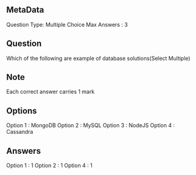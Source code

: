 ## MetaData
Question Type: Multiple Choice
Max Answers : 3

## Question
Which of the following are example of database solutions(Select Multiple)

## Note
Each correct answer carries 1 mark

## Options
Option 1 : MongoDB
Option 2 : MySQL
Option 3 : NodeJS
Option 4 : Cassandra

## Answers
Option 1 : 1
Option 2 : 1
Option 4 : 1
